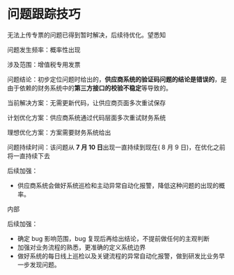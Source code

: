 # 问题跟踪技巧

无法上传专票的问题已得到暂时解决，后续待优化。望悉知



问题发生频率：概率性出现

涉及范围：增值税专用发票

问题结论：初步定位问题时给出的，**供应商系统的验证码问题的结论是错误的**，是由于依赖的财务系统中的**第三方接口的校验不稳定**等导致的。



当前解决方案：无需更新代码，让供应商页面多次重试保存

计划优化方案：供应商系统通过代码层面多次重试财务系统

理想优化方案：方案需要财务系统给出

问题持续时间：该问题从 **7 月 10 日**出现一直持续到现在( 8 月 9 日)，在优化之前将一直持续下去

后续加强：

- 供应商系统会做好系统巡检和主动异常自动化报警，降低这种问题的出现的概率。



内部

后续加强：

- 确定 bug 影响范围，bug 复现后再给出结论，不提前做任何的主观判断
- 加强对业务流程的熟悉，更准确的定义系统边界
- 做好系统的每日线上巡检以及关键流程的异常自动化报警，做到研发比业务早一步发现问题。

